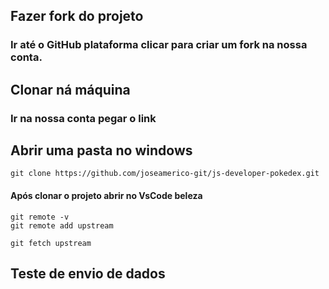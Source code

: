 ## Fazer fork do projeto 

### Ir até o GitHub plataforma clicar para criar um fork na nossa conta.

## Clonar ná máquina

### Ir na nossa conta pegar o link 

## Abrir uma pasta no windows 

```
git clone https://github.com/joseamerico-git/js-developer-pokedex.git
```

         
#### Após clonar o projeto abrir no VsCode beleza
```
git remote -v
git remote add upstream

git fetch upstream

```

## Teste de envio de dados 


